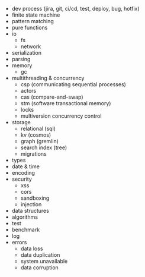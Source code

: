* dev process (jira, git, ci/cd, test, deploy, bug, hotfix)
* finite state machine
* pattern matching
* pure functions
* io
  * fs
  * network
* serialization
* parsing
* memory
  * gc
* multithreading & concurrency
  * csp (communicating sequential processes)
  * actors
  * cas (compare-and-swap)
  * stm (software transactional memory)
  * locks
  * multiversion concurrency control
* storage
  * relational (sql)
  * kv (cosmos)
  * graph (gremlin)
  * search index (tree)
  * migrations
* types
* date & time
* encoding
* security
  * xss
  * cors
  * sandboxing
  * injection
* data structures
* algorithms
* test
* benchmark
* log
* errors
  * data loss
  * data duplication
  * system unavailable
  * data corruption

